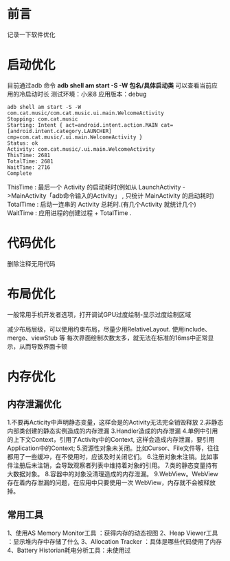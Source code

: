 
# 前言
记录一下软件优化


# 启动优化

目前通过adb 命令 **adb shell am start -S -W 包名/具体启动类**  可以查看当前应用的冷启动时长
测试环境：小米8
应用版本：debug
```
adb shell am start -S -W com.cat.music/com.cat.music.ui.main.WelcomeActivity
Stopping: com.cat.music
Starting: Intent { act=android.intent.action.MAIN cat=[android.intent.category.LAUNCHER] cmp=com.cat.music/.ui.main.WelcomeActivity }
Status: ok
Activity: com.cat.music/.ui.main.WelcomeActivity
ThisTime: 2681
TotalTime: 2681
WaitTime: 2716
Complete
```
ThisTime : 最后一个 Activity 的启动耗时(例如从 LaunchActivity - >MainActivity「adb命令输入的Activity」 , 只统计 MainActivity 的启动耗时)
TotalTime : 启动一连串的 Activity 总耗时.(有几个Activity 就统计几个)
WaitTime : 应用进程的创建过程 + TotalTime .


# 代码优化
删除注释无用代码

# 布局优化
一般常用手机开发者选项，打开调试GPU过度绘制-显示过度绘制区域

减少布局层级，可以使用约束布局，尽量少用RelativeLayout. 使用include、merge、viewStub 等
每次界面绘制次数太多，就无法在标准的16ms中正常显示，从而导致界面卡顿


# 内存优化

## 内存泄漏优化
1.不要再Acticity中声明静态变量，这样会是的Activity无法完全销毁释放
2.非静态内部类创建的静态实例造成的内存泄漏
3.Handler造成的内存泄漏
4.单例中引用的上下文Context，引用了Activity中的Context, 这样会造成内存泄漏，要引用Application中的Context;
5.资源性对象未关闭。比如Cursor、File文件等，往往都用了一些缓冲，在不使用时，应该及时关闭它们。
6.注册对象未注销。比如事件注册后未注销，会导致观察者列表中维持着对象的引用。
7.类的静态变量持有大数据对象。
8.容器中的对象没清理造成的内存泄漏。
9.WebView。WebView 存在着内存泄漏的问题，在应用中只要使用一次 WebView，内存就不会被释放掉。

## 常用工具
1、使用AS Memory Monitor工具 ：获得内存的动态视图
2、Heap Viewer工具 ：显示堆内存中存储了什么
3、Allocation Tracker ：具体是哪些代码使用了内存
4、Battery Historian耗电分析工具：未使用过
